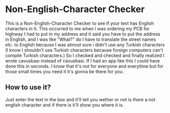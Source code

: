 # Non-English-Character Checker
This is a Non-English-Character Checker to see if your text has English characters in it. This occurred to me when I was ordering my PCB for highway I had to put in my address and it said you have to put the address in English, and I was like "What?" do I have to translate the street names etc. to English because I was almost sure ı didn't use any Turkish characters (I know I shouldn't use Turkish characters because foreign computers can't compile Turkish characters.) So I checked and checked and finally realized I wrote cavusbası instead of cavusbasi. If I had an app like this I could have done this in seconds. I know that it's not for everyone and everytime but for those small times you need it it's gonna be there for you.
## How to use it?
Just enter the text in the box and it'll tell you wether or not is there a not english character and if there is it'll show you where it is.

